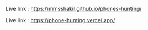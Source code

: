 Live link : https://mmsshakil.github.io/phones-hunting/

Live link : https://phone-hunting.vercel.app/
